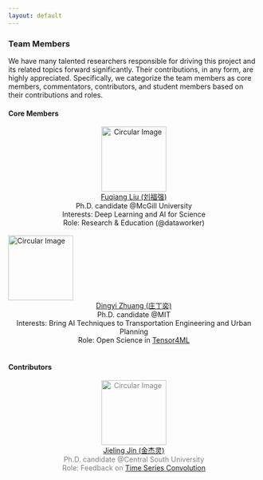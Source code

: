 ```yaml
---
layout: default
---
```


### Team Members

We have many talented researchers responsible for driving this project and its related topics forward significantly. Their contributions, in any form, are highly appreciated. Specifically, we categorize the team members as core members, commentators, contributors, and student members based on their contributions and roles.

#### Core Members

<!-- <div align="center" style="color: gray;"> -->
  <div align="center" class="image-container">
    <img align="middle" src="https://spatiotemporal-data.github.io/images/fuqiang_liu.jpg" width="130" alt="Circular Image"/>
  </div>
  <div align = "center">
    <a href="https://openreview.net/profile?id=~Fuqiang_Liu2">Fuqiang Liu (刘福强)</a>
  </div>
  <div align = "center">
    Ph.D. candidate @McGill University
  </div>
  <div align = "center">
    Interests: Deep Learning and AI for Science
  </div>
  <div align = "center">
    Role: Research & Education (@dataworker)
  </div>
<!-- </div> -->

<br>

<!-- <div align="center" style="color: gray;"> -->
  <div class="image-container">
    <img align="middle" src="https://spatiotemporal-data.github.io/images/DingyiZhuang.jpg" width="130" alt="Circular Image"/>
  </div>
  <div align = "center">
    <a href="https://zhuangdingyi.github.io/">Dingyi Zhuang (庄丁奕)</a>
  </div>
  <div align = "center">
    Ph.D. candidate @MIT
  </div>
  <div align = "center">
    Interests: Bring AI Techniques to Transportation Engineering and Urban Planning
  </div>
  <div align = "center">
    Role: Open Science in <a href="https://sites.mit.edu/tensor4ml/">Tensor4ML</a>
  </div>
<!-- </div> -->

<br>

#### Contributors

<div align="center" style="color: gray;">
  <div class="image-container">
    <img align="middle" src="https://spatiotemporal-data.github.io/images/jieling.jpg" width="130" alt="Circular Image"/>
  </div>
  <div align = "center">
    <a href="https://jieling-jin.github.io/">Jieling Jin (金杰灵)</a>
  </div>
  <div align = "center">
    Ph.D. candidate @Central South University
  </div>
  <div align = "center">
    Role: Feedback on <a href="https://spatiotemporal-data.github.io/posts/ts_conv/">Time Series Convolution</a>
  </div>
</div>

<br>

<br>
<br>